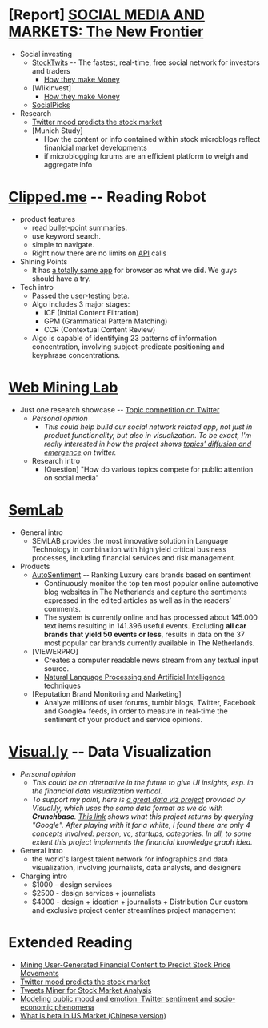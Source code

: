 [Report] [SOCIAL MEDIA AND MARKETS: The New Frontier](http://www.battleofthequants.com/Research/Whitepaper-_Social_Media_and_Markets-The_New_Frontier.pdf "Paper")
===================
* Social investing
	* [StockTwits](http://stocktwits.com/) -- The fastest, real-time, free social network for investors and traders 
		* [How they make Money](http://stocktwits.com/store/categories/1)
	* [WIikinvest]
		* [How they make Money](http://www.wikinvest.com/site/Advertise)
	* [SocialPicks](http://www.socialpicks.com/)
* Research
	* [Twitter mood predicts the stock market](http://arxiv.org/abs/1010.3003 "Paper")
	* [Munich Study]
		* How the content or info contained within stock microblogs reflect finanlcial market developments
		* if microblogging forums are an efficient  platform to weigh and aggregate info

[Clipped.me](http://www.clipped.me/) -- Reading Robot
========
* product features
	* read bullet-point summaries.
	* use keyword search.
	* simple to navigate.
	* Right now there are no limits on [API](http://www.clipped.me/api.html) calls
* Shining Points
	* It has [a totally same app](http://www.clipped.me/bookmarklet.html) for browser as what we did. We guys should have a try.
* Tech intro
	* Passed the [user-testing beta](http://en.wikipedia.org/wiki/Software_release_life_cycle#Beta). 
	* Algo includes 3 major stages:
		* ICF (Initial Content Filtration)
		* GPM (Grammatical Pattern Matching)
		* CCR (Contextual Content Review)
	* Algo is capable of identifying 23 patterns of information concentration, involving subject-predicate positioning and keyphrase concentrations.

[Web Mining Lab](http://weblab.com.cityu.edu.hk/)
==========
* Just one research showcase -- [Topic competition on Twitter](http://www.youtube.com/watch?v=ymoUGksKmFA "Video")
	* _Personal opinion_
		* _This could help build our social network related app, not just in product functionality, but also in visualization. To be exact, I'm really interested in how the project shows [topics' diffusion and emergence](http://arxiv.org/pdf/1202.2215.pdf "Paper") on twitter._
	* Research intro
		* [Question] "How do various topics compete for public attention on social media"

[SemLab](http://www.semlab.nl/)
========
* General intro
	* SEMLAB provides the most innovative solution in Language Technology in combination with high yield critical business processes, including financial services and risk management.
* Products
	* [AutoSentiment](http://autosentiment.semlab.nl/public/) -- Ranking Luxury cars brands based on sentiment
		* Continuously monitor the top ten most popular online automotive blog websites in The Netherlands and capture the sentiments expressed in the edited articles as well as in the readers’ comments.
		* The system is currently online and has processed about 145.000 text items resulting in 141.396 useful events. Excluding **all car brands that yield 50 events or less**, results in data on the 37 most popular car brands currently available in The Netherlands.
	* [VIEWERPRO]
		* Creates a computer readable news stream from any textual input source.
		* [Natural Language Processing and Artificial Intelligence techniques](http://www.youtube.com/watch?v=AkRGxETeemA "Video")
	* [Reputation Brand Monitoring and Marketing]
		* Analyze millions of user forums, tumblr blogs, Twitter, Facebook and Google+ feeds, in order to measure in real-time the sentiment of  your product and service opinions.

[Visual.ly](http://visual.ly/) -- Data Visualization
==========
* _Personal opinion_
	* _This could be an alternative in the future to give UI insights, esp. in the financial data visualization vertical._
	* _To support my point, here is [a great data viz project](http://visual.ly/vizbox/startup-universe/, "The Startup Universe") provided by Visual.ly, which uses the same data format as we do with __Crunchbase__. [This link](http://vc-interactive-lb-393591138.us-east-1.elb.amazonaws.com/vc-webapp/api/v3/relations/su/google) shows what this project returns by querying "Google". After playing with it for a whilte, I found there are only 4 concepts involved: person, vc, startups, categories. In all, to some extent this project implements the financial knowledge graph idea._
* General intro
	* the world's largest talent network for infographics and data visualization, involving journalists, data analysts, and designers
* Charging intro
	* $1000 - design services
	* $2500 - design services + journalists 
	* $4000 - design + ideation + journalists + Distribution Our custom and exclusive project center streamlines project management

Extended Reading
==============
* [Mining User-Generated Financial Content to Predict Stock Price Movements](http://www.leuphana.de/fileadmin/user_upload/Forschungseinrichtungen/ics/files/FInAL/2012/FINAL-12-2012-1.pdf)
* [Twitter mood predicts the stock market](http://www.battleofthequants.com/Research/sdarticle.pdf)
* [Tweets Miner for Stock Market Analysis](http://arxiv.org/abs/1305.7014)
* [Modeling public mood and emotion: Twitter sentiment and socio-economic phenomena](http://arxiv.org/abs/0911.1583)
* [What is beta in US Market (Chinese version)](http://www.zhihu.com/question/21262543?utm_source=weibo&utm_medium=weibo_share&utm_content=share_question&utm_campaign=share_sidebar)